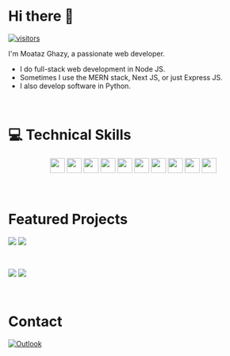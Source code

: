 # Hi there 👋

[![visitors](https://visitor-badge.laobi.icu/badge?page_id=moataz84.moataz84)](https://github.com/Moataz84)

I'm Moataz Ghazy, a passionate web developer.

- I do full-stack web development in Node JS.
- Sometimes I use the MERN stack, Next JS, or just Express JS.
- I also develop software in Python.

<br>

# 💻 Technical Skills
<div align="center">
  <img src="https://cdn.jsdelivr.net/gh/devicons/devicon/icons/html5/html5-original.svg" width="30px"/>
  <img src="https://cdn.jsdelivr.net/gh/devicons/devicon/icons/css3/css3-original.svg" width="30px"/>
  <img src="https://cdn.jsdelivr.net/gh/devicons/devicon/icons/javascript/javascript-original.svg" width="30px"/>
  <img src="https://cdn.jsdelivr.net/gh/devicons/devicon/icons/nodejs/nodejs-original.svg" width="30px"/>
  <img src="https://cdn.jsdelivr.net/gh/devicons/devicon/icons/react/react-original.svg" width="30px"/>
  <img src="https://cdn.jsdelivr.net/gh/devicons/devicon/icons/nextjs/nextjs-original.svg" width="30px"/>
  <img src="https://cdn.jsdelivr.net/gh/devicons/devicon/icons/mongodb/mongodb-plain-wordmark.svg" width="30px"/>     
  <img src="https://cdn.jsdelivr.net/gh/devicons/devicon/icons/ubuntu/ubuntu-plain-wordmark.svg" width="30px"/>  
  <img src="https://cdn.jsdelivr.net/gh/devicons/devicon/icons/nginx/nginx-original.svg" width="30px"/>
  <img src="https://cdn.jsdelivr.net/gh/devicons/devicon/icons/python/python-original.svg" width="30px" />                   
</div>

<br>
<br>

# Featured Projects


[![](https://github-readme-stats.vercel.app/api/pin/?username=Moataz84&repo=chat)](https://github.com/Moataz84/chat) [![](https://github-readme-stats.vercel.app/api/pin/?username=Moataz84&repo=forum)](https://github.com/Moataz84/forum)

<br>

[![](https://github-readme-stats.vercel.app/api/pin/?username=Moataz84&repo=huskytv)](https://github.com/Moataz84/huskytv) [![](https://github-readme-stats.vercel.app/api/pin/?username=Moataz84&repo=attendance-facial-recognition)](https://github.com/Moataz84/attendance-facial-recognition)

<br>

# Contact

[![Outlook](https://img.shields.io/badge/Microsoft_Outlook-0078D4?style=for-the-badge&logo=microsoft-outlook&logoColor=white)](mailto:m.ghazy44@hotmail.com)
